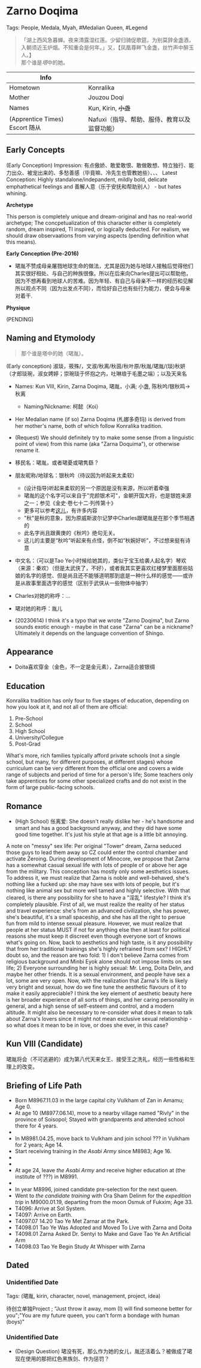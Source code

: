 # Zarno Doqima

Tags: People, Medala, Myah, #Medalian Queen, #Legend

> 「湖上西风急暮蝉。夜来清露湿红莲。少留归骑促歌筵。为别莫辞金盏酒，入朝须近玉炉烟。不知重会是何年。」又，【凤凰尊畔飞金盏，丝竹声中醉玉人。】  
> 那个谁是*塔*中的她。

| Info | |
|-|-|
| Hometown | Konralika |
| Mother | Jouzou Doqi |
| Names | Kun, Kirin, ~~小盏~~ |
| (Apprentice Times) Escort 随从 | Nafuxi（指导、帮助、服侍、教育以及监督功能） |

## Early Concepts

<!--Note on Deprecated Background

* The source dream says Kun VII is Zarna's mother - well, not explicitly, but to an outsider it does seem so. In reality, they are not biologically related, they are just close (sort of like mentors and mentees) per Medalian queen's tradition of selection.
* The later novel conception depicts Zarna as going through some sort of "adlescense" during her time with Charles at Whisper - that's why she would rebell against her mother. Nope. That was completely non-sense. Zarna and Doita is very close and they unite together to break free from the expectations of Medalian traditions.
-->

(Early Conception) Impression: 有点傲娇、敢爱敢恨、敢做敢想、特立独行、能力出众、被宠出来的、多愁善感（毕竟嘛、冷先生也管教她些）、、、
Latest Conception: Highly standalone/indepandent, mildly bold, delicate emphathetical feelings and 善解人意（乐于安抚和帮助别人） - but hates whining.

**Archetype**

This person is completely unique and dream-original and has no real-world archetype; The concpetualization of this character either is completely random, dream inspired, TI inspired, or logically deducted. For realism, we should draw observaations from varying aspects (pending definition what this means).

**Early Conception (Pre-2016)**

* 珺胤不赞成母亲屠戮地球生命的做法，尤其是因为她与地球人接触后觉得他们其实很好相处、与自己的种族很像。所以在后来向Charles提出可以帮助他，因为不想再看到地球人的苦难。因为年轻、有自己与母亲不一样的经历和见解所以观点不同（因为出发点不同），而恰好自己也有些行为能力，便会与母亲对着干. <!--This is no longer applicable since Kun VII is Zarna's master, they have more of a "professional" relationship; It is however still possible that the young Zarna was on a rebellion against her actual mother back on Ids and against her will joined the army and eventually became the candidate for the next Queen.-->

**Physique**

(PENDING)

## Naming and Etymolody

> 那个谁是塔中的她（珺胤）。

(Early conception) 淑琰，筱殊/，文淑/秋离/秋茵/秋叶原/秋胤/珺胤/(琰)秋妍（才郎琰琬，淑女娉婷；崇琬琰于怀抱之内，吐琳琅于毛墨之端）；以及天来名

* Names: Kun VIII, Kirin, Zarna Doqima, 珺胤，小满; 小盏, 陈秋吟/银秋鸣->秋离 <!--We know she will be leaving in Autumn?-->
    * Naming/Nickname: 柯懿（Koi）<!--This is good becaue it sort of maps to "美人池" idea - since "Koi is a fish".-->
* Her Medalian name (if so) Zarna Doqima (札娜多奇玛) is derived from her mother's name, both of which follow Konralika tradition.
* (Request) We should definitely try to make some sense (from a linguistic point of view) from this name (aka "Zarna Doquima"), or otherwise rename it.
* 移民名：珺胤，或者珺憂或珺隽繇？
* 朋友昵称/地球名：银秋吟（待议因为听起来太柔软）
    * (设计指导)听起来柔软的另一个原因是没有来源，所以听着牵强
    * 珺胤的这个名字可以来自于"完颜银术可"，金朝开国大将，也是银姓来源之一；参见《金史·卷七十二·列传第十》
    * 更多可以参考[这儿](https://baike.baidu.com/item/%E9%93%B6%E5%A7%93/10465655?noadapt=1)，有许多内容
    * "秋"是秋的意象，因为原威斯波尔记梦中Charles跟珺胤是在那个季节相遇的
    * 此名字尚且跟黄庚的《秋吟》绝句无关。
    * 这儿的主要是“秋吟”听起来有点怪，倒不如“秋婉好听”，不过想来挺有诗意
* 中文名：（可以是Tao Ye小时候给她其的，类似于宝玉给袭人起名字）琴欢（来源：秦欢）（但是太武侠了，不好），或者我其实更喜欢红楼梦里面那些姑娘的名字的感觉、但是尚且还不能够道明那到底是一种什么样的感觉——或许是从故事里面选字的感觉（区别于武侠从一些物体中抽字）
* Charles对她的称呼：...
* 珺对她的称呼：胤儿

* (20230614) I think it's a typo that we wrote "Zarno Doqima", but Zarno sounds exotic enough - maybe in that case "Zarna" can be a nickname? Ultimately it depends on the language convention of Shingo.

## Appearance

* Doita喜欢穿金（金色，不一定是金元素），Zarna适合披银绸

## Education

Konralika tradition has only four to five stages of education, depending on how you look at it, and not all of them are official:

1. Pre-School
2. School
3. High School
4. University/Collegue
5. Post-Grad

What's more, rich families typically afford private schools (not a single school, but many, for different purposes, at different stages) whose curriculum can be very different from the official one and covers a wide range of subjects and period of time for a person's life; Some teachers only take apprentices for some other specialized crafts and do not exist in the form of large public-facing schools.

## Romance

* (High School) 伥离爱: She doesn't really dislike her - he's handsome and smart and has a good background anyway, and they did have some good time together. It's just his style at that age is a little bit annoying.

A note on "messy" sex life: Per original "Tower" dream, Zarna seduced those guys to lead them away so CZ could enter the control chamber and activate Zeroing. During development of Minocore, we propose that Zarna has a somewhat casual sexual life with lots of people of or above her age from the military. This conception has mostly only some aesthetics issues. To address it, we must realize that Zarna is noble and well-behaved, she's nothing like a fucked up: she may have sex with lots of people, but it's nothing like animal sex but more well tamed and highly selective. With that cleared, is there any possibility for she to have a "淫乱" lifestyle? I think it's completely plausible. First of all, we must realize the reality of her status and travel experience: she's from an advanced civilization, she has power, she's beautiful, it's a small spaceship, and she has all the right to persue fun from mild to intense sexual pleasure. However, we must realize that people at her status MUST if not for anything else then at least for political reasons she must keep it discreet even though everyone sort of knows what's going on. Now, back to aesthetics and high taste, is it any possibility that from her traditional trainings she's highly refrained from sex? I HIGHLY doubt so, and the reason are two fold: 1) I don't believe Zarna comes from religious background and Minbi Eyok alone should not impose limits on sex life; 2) Everyone surrounding her is highly sexual: Mr. Leng, Doita Delin, and maybe her other friends. It is a sexual environment, and people have sex a lot, some are very open. Now, with the realization that Zarna's life is likely very bright and sexual, how do we fine tune the aesthetic flavours of it to make it easily appreciable? I think the key element of aesthetic beauty here is her broader experience of all sorts of things, and her caring personality in general, and a high sense of self-esteem and control, and a modern altitude. It might also be necessary to re-consider what does it mean to talk about Zarna's lovers since it might not mean exclusive sexual relationship - so what does it mean to be in love, or does she ever, in this case?

## Kun VIII (Candidate)

<!--(Remark) Apparently, as the fact goes, that training plan is disturbed by Kun VII’s eventual escape from her fate, bringing Kirin with her.-->

珺胤将会（不可逃避的）成为第八代天来女王、接受王之洗礼，经历一些性格和生理上的改变。

## Briefing of Life Path

<!--Might be as detailed as we can, with specific time, name, locations.-->

* Born M8967.11.03 in the large capital city Vulkham of Zan in Amamu; Age 0.
* At age 10 (M8977.06.14), move to a nearby village named "Rivly" in the province of Soisopol; Stayed with grandparents and attended school there for 4 years.
* <!--PENDING: Who are her best friends during this time?--->
* In M8981.04.25, move back to Vulkham and join school ??? in Vulkham for 2 years; Age 14.
* Start receiving training in *the Asabi Army* since M8983; Age 16.
* <!--PENDING: What long-term relationship did she establish during this "teenage" year?--->
* <!--PENDING: What are the special trainings she received per "白族" 特种训练, e.g. special body capabilities like 白斩 and 红练?--->
* At age 24, leave *the Asabi Army* and receive higher education at (the institute of ???) in M8991.
* <!--PENDING: What are her job history like?--->
* In year M8996, joined candidate pre-selection for the next queen.
* Went to *the candidate training* with Ora Sham Delinm for the *expedition trip* in M9000.01.19, departing from the moon Osmuk of Fukxim; Age 33.
* T4096: Arrive at Sol System.
* T4097: Arrive on Earth.
* T4097.07 14.20 Tao Ye Met Zarnar at the Park.
* T4098.01 Tao Ye Was Adopted and Moved To Live with Zarna and Doita
* T4098.01 Zarna Asked Dr. Sentyi to Make and Gave Tao Ye An Artificial Arm
* T4098.03 Tao Ye Begin Study At Whisper with Zarna

## Dated

### Unidentified Date

Tags: (珺胤, kirin, character, novel, management, project, idea)

<!--(Idea from) 何必惜佛-->

待创立单独Project <!--(Remark, #20211228) What do you mean by independent project?-->; “Just throw it away, mom (I) will find someone better for you";"You are my future queen, you can't form a bondage with human (boys)"

### Unidentified Date

* (Design Question) 珺没有死，那么作为她的女儿，胤还活着么？被做成了珺现在使用的那把红色黑族剑、作为惩罚？
